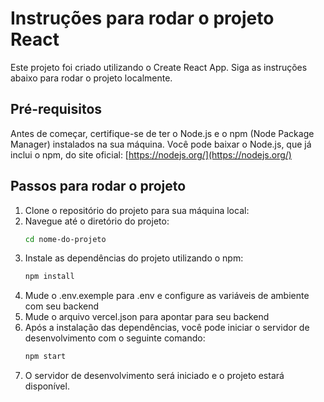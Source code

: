 # Instruções para rodar o projeto React
Este projeto foi criado utilizando o Create React App. Siga as instruções abaixo para rodar o projeto localmente.
## Pré-requisitos
Antes de começar, certifique-se de ter o Node.js e o npm (Node Package Manager) instalados na sua máquina. Você pode baixar o Node.js, que já inclui o npm,
  do site oficial: [https://nodejs.org/](https://nodejs.org/)
## Passos para rodar o projeto
1. Clone o repositório do projeto para sua máquina local:
2. Navegue até o diretório do projeto:
    ```bash
    cd nome-do-projeto
    ```
3. Instale as dependências do projeto utilizando o npm:
    ```bash
    npm install
    ```
4. Mude o .env.exemple para .env e configure as variáveis de ambiente com seu backend
5. Mude o arquivo vercel.json para apontar para seu backend
6. Após a instalação das dependências, você pode iniciar o servidor de desenvolvimento com o seguinte comando:
    ```bash
    npm start
    ```
5. O servidor de desenvolvimento será iniciado e o projeto estará disponível.